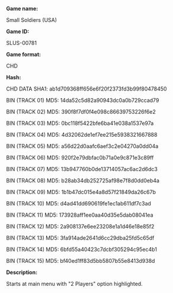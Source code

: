 **Game name:**

Small Soldiers (USA)

**Game ID:**

SLUS-00781

**Game format:**

CHD

**Hash:**

CHD DATA SHA1: ab1d709368ff656e6f20f2373fd3b99f80478450

BIN (TRACK 01) MD5: 14da52c5d82a90943dc0a0b729ccad79

BIN (TRACK 02) MD5: 390f8f7df0f4e098c86639753226f6e2

BIN (TRACK 03) MD5: 0bc118f5422bfe6ba41e038a1537e97a

BIN (TRACK 04) MD5: 4d32062de1ef7ee215e5938321667888

BIN (TRACK 05) MD5: a56d22d0aafc6aef3c2e04270a0dd04a

BIN (TRACK 06) MD5: 920f2e79dbfac0b71a0e9c871e3c89ff

BIN (TRACK 07) MD5: 13b947760b0de13714057ac6ac2d6dc3

BIN (TRACK 08) MD5: b28ab34db252725af98e7f8d0dd0eb4a

BIN (TRACK 09) MD5: 1b1b47dc015e4a8d57f21849da26c67b

BIN (TRACK 10) MD5: d4ad41dd690619fe1ec1ab611df7c3ad

BIN (TRACK 11) MD5: 173928aff1ee0aa40d35e5dab08041ea

BIN (TRACK 12) MD5: 2a908137e6ee23208e1a1d46e18e85f2

BIN (TRACK 13) MD5: 3fa914ade2641d6cc29dba25fd5c65df

BIN (TRACK 14) MD5: 6bfd55a40423c7dcbf305294c95ec4b1

BIN (TRACK 15) MD5: bf40ed1ff83d5bb5807b55e8413d938d

**Description:**

Starts at main menu with "2 Players" option highlighted.